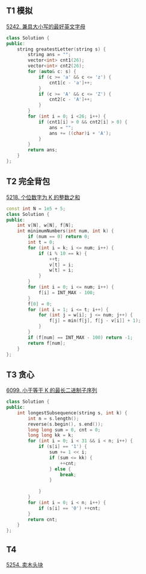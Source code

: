 ## T1 模拟
[5242. 兼具大小写的最好英文字母](https://leetcode.cn/problems/greatest-english-letter-in-upper-and-lower-case/)
```C++
class Solution {
public:
    string greatestLetter(string s) {
        string ans = "";
        vector<int> cnt1(26);
        vector<int> cnt2(26);
        for (auto& c: s) {
            if (c >= 'a' && c <= 'z') {
                cnt1[c - 'a']++;
            }
            if (c >= 'A' && c <= 'Z') {
                cnt2[c - 'A']++;
            }
        }
        for (int i = 0; i <26; i++) {
            if (cnt1[i] > 0 && cnt2[i] > 0) {
                ans = "";
                ans += ((char)i + 'A');
            }
        }
        return ans;
    }
};
```
## T2 完全背包
[5218. 个位数字为 K 的整数之和](https://leetcode.cn/problems/sum-of-numbers-with-units-digit-k/)
```C++
const int N = 1e5 + 5;
class Solution {
public:
    int v[N], w[N], f[N];
    int minimumNumbers(int num, int k) {
        if (num == 0) return 0;
        int t = 0;
        for (int i = k; i <= num; i++) {
            if (i % 10 == k) {
                ++t;
                v[t] = i;
                w[t] = i;
            }
        }
        for (int i = 0; i <= num; i++) {
            f[i] = INT_MAX - 100;
        }
        f[0] = 0;
        for (int i = 1; i <= t; i++) {
            for (int j = w[i]; j <= num; j++) {
                f[j] = min(f[j], f[j - v[i]] + 1);
            }
        }
        if (f[num] == INT_MAX - 100) return -1;
        return f[num];
    }
};
```
## T3 贪心
[6099. 小于等于 K 的最长二进制子序列](https://leetcode.cn/problems/longest-binary-subsequence-less-than-or-equal-to-k/)
```C++
class Solution {
public:
    int longestSubsequence(string s, int k) {
        int n = s.length();
        reverse(s.begin(), s.end());
        long long sum = 0, cnt = 0;
        long long kk = k;
        for (int i = 0; i < 31 && i < n; i++) {
            if (s[i] == '1') {
                sum += 1 << i;
                if (sum <= kk) {
                    ++cnt;
                } else {
                    break;
                }
                
            }
        }
        for (int i = 0; i < n; i++) {
            if (s[i] == '0') ++cnt;
        }
        return cnt;
    }
};
```
## T4
[5254. 卖木头块](https://leetcode.cn/problems/selling-pieces-of-wood/)